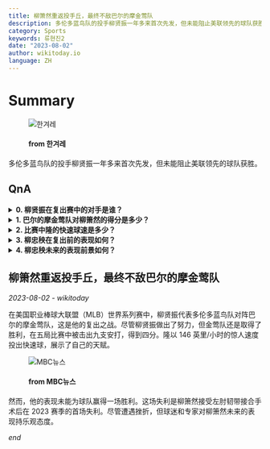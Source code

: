 ```yaml
---
title: 柳箫然重返投手丘，最终不敌巴尔的摩金莺队
description: 多伦多蓝鸟队的投手柳贤振一年多来首次先发，但未能阻止美联领先的球队获胜。
category: Sports
keywords: 류현진2
date: "2023-08-02"
author: wikitoday.io
language: ZH
---
```


# Summary

<figure>
    <img src="https://flexible.img.hani.co.kr/flexible/normal/970/652/imgdb/original/2023/0802/20230802501164.jpg" alt="한겨레" />
    <figcaption>
        <h4> from 한겨레</h4>
    </figcaption>
</figure>

多伦多蓝鸟队的投手柳贤振一年多来首次先发，但未能阻止美联领先的球队获胜。

## QnA


<details>
    <summary><b>0. 柳贤振在复出赛中的对手是谁？</b></summary>
    柳贤振在与巴尔的摩金莺队的比赛中投球。
</details>

<details>
    <summary><b>1. 巴尔的摩金莺队对柳箫然的得分是多少？</b></summary>
    巴尔的摩金莺队在与柳箫然的比赛中得到 4 分。
</details>

<details>
    <summary><b>2. 比赛中隆的快速球速是多少？</b></summary>
    柳箫然的快速球达到了令人印象深刻的 146 英里/小时。
</details>

<details>
    <summary><b>3. 柳忠秧在复出前的表现如何？</b></summary>
    由于左肘接受了韧带接合手术，柳忠秧已经休战了一年多。
</details>

<details>
    <summary><b>4. 柳忠秧未来的表现前景如何？</b></summary>
    尽管输掉了比赛，但球迷和专家们对柳箫然未来的表现还是很乐观。
</details>


## 柳箫然重返投手丘，最终不敌巴尔的摩金莺队

_2023-08-02 - wikitoday_

在美国职业棒球大联盟（MLB）世界系列赛中，柳贤振代表多伦多蓝鸟队对阵巴尔的摩金莺队，这是他的复出之战。尽管柳贤振做出了努力，但金莺队还是取得了胜利，在五局比赛中被击出九支安打，得到四分。隆以 146 英里/小时的惊人速度投出快速球，展示了自己的天赋。

<figure>
    <img src="https://image.imnews.imbc.com/news/2023/sports/article/__icsFiles/afieldfile/2023/08/02/y230802-3.jpg" alt="MBC뉴스" />
    <figcaption>
        <h4> from MBC뉴스</h4>
    </figcaption>
</figure>

然而，他的表现未能为球队赢得一场胜利。这场失利是柳箫然接受左肘韧带接合手术后在 2023 赛季的首场失利。尽管遭遇挫折，但球迷和专家对柳箫然未来的表现持乐观态度。

_end_
